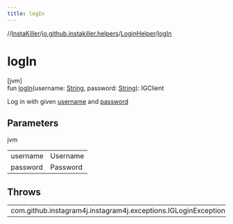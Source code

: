 ```yaml
---
title: logIn
---
```

//[InstaKiller](../../../index.html)/[io.github.instakiller.helpers](../index.html)/[LoginHelper](index.html)/[logIn](log-in.html)



# logIn



[jvm]\
fun [logIn](log-in.html)(username: [String](https://kotlinlang.org/api/latest/jvm/stdlib/kotlin/-string/index.html), password: [String](https://kotlinlang.org/api/latest/jvm/stdlib/kotlin/-string/index.html)): IGClient



Log in with given [username](log-in.html) and [password](log-in.html)



## Parameters


jvm

| | |
|---|---|
| username | Username |
| password | Password |



## Throws


| | |
|---|---|
| com.github.instagram4j.instagram4j.exceptions.IGLoginException |  |




